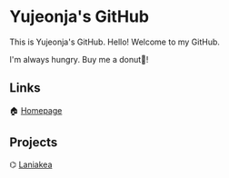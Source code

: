 Yujeonja's GitHub
=================

This is Yujeonja's GitHub. Hello! Welcome to my GitHub.

I'm always hungry. Buy me a donut🍩!
## Links

🏠 [Homepage](https://hardboiled65.tk)

## Projects

⌬ [Laniakea](https://github.com/orbitrc/laniakea)

<!--
**hardboiled65/hardboiled65** is a ✨ _special_ ✨ repository because its `README.md` (this file) appears on your GitHub profile.

Here are some ideas to get you started:

- 🔭 I’m currently working on ...
- 🌱 I’m currently learning ...
- 👯 I’m looking to collaborate on ...
- 🤔 I’m looking for help with ...
- 💬 Ask me about ...
- 📫 How to reach me: ...
- 😄 Pronouns: ...
- ⚡ Fun fact: ...
-->
